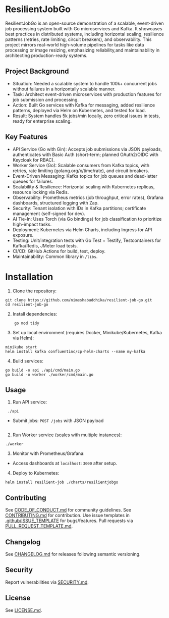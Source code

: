 # ResilientJobGo

ResilientJobGo is an open-source demonstration of a scalable, event-driven job processing system
built with Go microservices and Kafka. It showcases best practices in distributed systems, including horizontal scaling,
resilience patterns (retries, rate limiting, circuit breakers), and observability. This project mirrors real-world high-volume pipelines for tasks
like data processing or image resizing, emphasizing reliability,and maintainability in architecting production-ready systems.

## Project Background

* Situation: Needed a scalable system to handle 100k+ concurrent jobs without failures in a horizontally scalable manner.
* Task: Architect event-driven microservices with production features for job submission and processing.
* Action: Built Go services with Kafka for messaging, added resilience patterns, deployed via Helm on Kubernetes, and tested for load.
* Result: System handles 5k jobs/min locally, zero critical issues in tests, ready for enterprise scaling.


## Key Features
* API Service (Go with Gin): Accepts job submissions via JSON payloads, authenticates with Basic Auth (short-term; planned OAuth2/OIDC with Keycloak for RBAC).
* Worker Service (Go): Scalable consumers from Kafka topics, with retries, rate limiting (golang.org/x/time/rate), and circuit breakers.
* Event-Driven Messaging: Kafka topics for job queues and dead-letter queues for failures.
* Scalability & Resilience: Horizontal scaling with Kubernetes replicas, resource locking via Redis.
* Observability: Prometheus metrics (job throughput, error rates), Grafana dashboards, structured logging with Zap.
* Security: Tenant isolation with IDs in Kafka partitions; certificate management (self-signed for dev).
* AI Tie-In: Uses Torch (via Go bindings) for job classification to prioritize high-impact tasks.
* Deployment: Kubernetes via Helm Charts, including Ingress for API exposure.
* Testing: Unit/integration tests with Go Test + Testify, Testcontainers for Kafka/Redis, JMeter load tests.
* CI/CD: GitHub Actions for build, test, deploy.
* Maintainability: Common library in `/libs`.

# Installation

1. Clone the repository:

```
git clone https://github.com/nimeshabuddhika/resilient-job-go.git
cd resilient-job-go
```

2. Install dependencies:

```
    go mod tidy
```

3. Set up local environment (requires Docker, Minikube/Kubernetes, Kafka via Helm):

```
minikube start
helm install kafka confluentinc/cp-helm-charts --name my-kafka
```

4. Build services:

```
go build -o api ./api/cmd/main.go
go build -o worker ./worker/cmd/main.go
```

## Usage
1. Run API service:
```
 ./api
```

* Submit jobs: `POST /jobs` with JSON payload

```json

```

2. Run Worker service (scales with multiple instances):
```
./worker
```

3. Monitor with Prometheus/Grafana:
* Access dashboards at `localhost:3000` after setup.

4. Deploy to Kubernetes:

```
helm install resilient-job ./charts/resilientjobgo
```

## Contributing

See [CODE_OF_CONDUCT.md](CODE_OF_CONDUCT.md) for community guidelines. See [CONTRIBUTING.md](CONTRIBUTING.md) for contribution. Use issue templates in [.github/ISSUE_TEMPLATE](.github/ISSUE_TEMPLATE) 
for bugs/features. Pull requests via [PULL_REQUEST_TEMPLATE.md](.github/PULL_REQUEST_TEMPLATE.md).

## Changelog
See [CHANGELOG.md](CHANGELOG.md) for releases following semantic versioning.

## Security
Report vulnerabilities via [SECURITY.md](SECURITY.md).

## License
See [LICENSE.md](LICENSE.md).